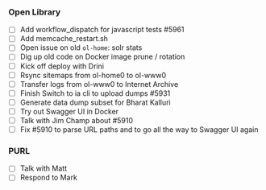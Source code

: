 ### Open Library
- [ ] Add workflow_dispatch for javascript tests #5961
- [ ] Add memcache_restart.sh
- [ ] Open issue on old `ol-home`: solr stats
- [ ] Dig up old code on Docker image prune / rotation
- [ ] Kick off deploy with Drini
- [ ] Rsync sitemaps from ol-home0 to ol-www0
- [ ] Transfer logs from ol-www0 to Internet Archive
- [ ] Finish Switch to ia cli to upload dumps #5931
- [ ] Generate data dump subset for Bharat Kalluri
- [ ] Try out Swagger UI in Docker
- [ ] Talk with Jim Champ about #5910
- [ ] Fix #5910 to parse URL paths and to go all the way to Swagger UI again

### PURL
- [ ] Talk with Matt
- [ ] Respond to Mark
